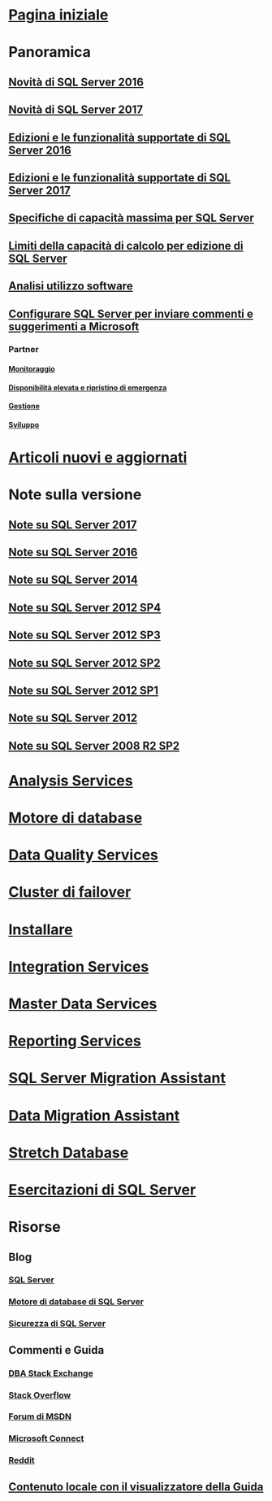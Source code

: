 # [Pagina iniziale](sql-server-technical-documentation.md)

# Panoramica
## [Novità di SQL Server 2016](what-s-new-in-sql-server-2016.md)
## [Novità di SQL Server 2017](what-s-new-in-sql-server-2017.md)
## [Edizioni e le funzionalità supportate di SQL Server 2016](editions-and-components-of-sql-server-2016.md)
## [Edizioni e le funzionalità supportate di SQL Server 2017](editions-and-components-of-sql-server-2017.md)
## [Specifiche di capacità massima per SQL Server](maximum-capacity-specifications-for-sql-server.md)
## [Limiti della capacità di calcolo per edizione di SQL Server](compute-capacity-limits-by-edition-of-sql-server.md)
## [Analisi utilizzo software](customer-experience-improvement-program-for-sql-server-data-tools.md)
## [Configurare SQL Server per inviare commenti e suggerimenti a Microsoft](sql-server-customer-feedback.md)
### Partner
#### [Monitoraggio](partner-monitor-sql-server.md)
#### [Disponibilità elevata e ripristino di emergenza](partner-hadr-sql-server.md)
#### [Gestione](partner-management-sql-server.md)
#### [Sviluppo](partner-dev-sql-server.md)

# [Articoli nuovi e aggiornati](new-updated-sql-server.md)

# Note sulla versione

## [Note su SQL Server 2017](sql-server-2017-release-notes.md)
## [Note su SQL Server 2016](sql-server-2016-release-notes.md)
## [Note su SQL Server 2014](sql-server-2014-release-notes.md)
## [Note su SQL Server 2012 SP4](sql-server-2012-sp4-release-notes.md)
## [Note su SQL Server 2012 SP3](sql-server-2012-sp3-release-notes.md)
## [Note su SQL Server 2012 SP2](sql-server-2012-sp2-release-notes.md)
## [Note su SQL Server 2012 SP1](sql-server-2012-sp1-release-notes.md)
## [Note su SQL Server 2012](sql-server-2012-release-notes.md)
## [Note su SQL Server 2008 R2 SP2](sql-server-2008-r2-sp2-release-notes.md)

# [Analysis Services](../analysis-services/analysis-services.md)
# [Motore di database](../database-engine/sql-server-database-engine-overview.md)
# [Data Quality Services](../data-quality-services/data-quality-services.md)
# [Cluster di failover](../sql-server/failover-clusters/install/sql-server-failover-cluster-installation.md)
# [Installare](../sql-server/install/planning-a-sql-server-installation.md)
# [Integration Services](../integration-services/sql-server-integration-services.md)
# [Master Data Services](../master-data-services/master-data-services-overview-mds.md)
# [Reporting Services](../reporting-services/create-deploy-and-manage-mobile-and-paginated-reports.md)
# [SQL Server Migration Assistant](../ssma/sql-server-migration-assistant.md)
# [Data Migration Assistant](../dma/dma-overview.md)
# [Stretch Database](../sql-server/stretch-database/stretch-database.md)
# [Esercitazioni di SQL Server](tutorials-for-sql-server-2016.md)

# Risorse
## Blog
### [SQL Server](https://blogs.technet.microsoft.com/dataplatforminsider/)
### [Motore di database di SQL Server](https://blogs.msdn.microsoft.com/sqlserverstorageengine/)
### [Sicurezza di SQL Server](https://blogs.msdn.microsoft.com/sqlsecurity/)

## Commenti e Guida
### [DBA Stack Exchange](https://dba.stackexchange.com/questions/tagged/sql-server)
### [Stack Overflow](http://stackoverflow.com/questions/tagged/sql-server)
### [Forum di MSDN](https://social.msdn.microsoft.com/Forums/en-US/home?category=sqlserver)
### [Microsoft Connect](https://connect.microsoft.com/SQLServer/Feedback)
### [Reddit](https://www.reddit.com/r/SQLServer)
## [Contenuto locale con il visualizzatore della Guida](sql-server-help-installation.md)